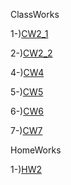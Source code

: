 ClassWorks

1-)[CW2_1](https://atahanata.github.io/advanceprog/CW2/Cw2_1.html)

2-)[CW2_2](https://atahanata.github.io/advanceprog/CW2/Cw2_2.html)

4-)[CW4](https://atahanata.github.io/advanceprog/cw4.html) 

5-)[CW5](https://atahanata.github.io/advanceprog/cw5/cw5/EloquentJS.html)

6-)[CW6](https://atahanata.github.io/advanceprog/cw6.html)

7-)[CW7](https://atahanata.github.io/advanceprog/cw7/cw7.html)


HomeWorks

1-)[HW2](https://atahanata.github.io/advanceprog/HW2/databeans.html)
